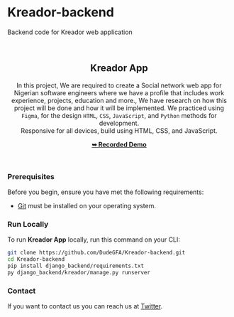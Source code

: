# Kreador-backend
Backend code for Kreador web application

<div align="center">
    <br/>

  <h2 align="center">Kreador App</h2>

 In this project, We are required to create a Social network web app for Nigerian software engineers where we have a profile that includes work experience, projects, education and more., We have research on how this project will be done and how it will be implemented.  We practiced using `Figma`, for the design  `HTML`, `CSS`, `JavaScript`, and `Python` methods for development. <br/>
 Responsive for all devices, build using HTML, CSS, and JavaScript.

  <a href="https://youtu.be/ZyHqjTJoNNY"><strong>➥ Recorded Demo</strong></a>

</div>

<br />

### Prerequisites

Before you begin, ensure you have met the following requirements:

* [Git](https://git-scm.com/downloads "Download Git") must be installed on your operating system.

### Run Locally

To run **Kreador App** locally, run this command on your CLI:

```bash
git clone https://github.com/DudeGFA/Kreador-backend.git
cd Kreador-backend
pip install django_backend/requirements.txt
py django_backend/kreador/manage.py runserver
```

### Contact

If you want to contact us you can reach us at [Twitter](https://www.twitter.com/dudegfa).
